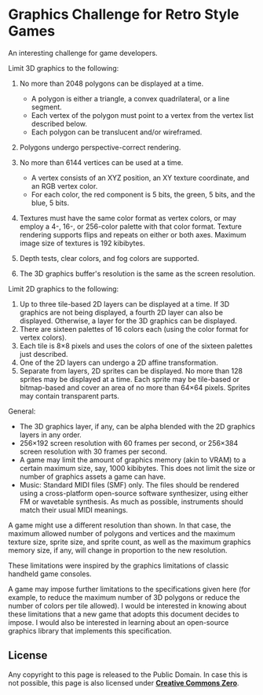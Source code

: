 # Graphics Challenge for Retro Style Games

An interesting challenge for game developers.

Limit 3D graphics to the following:

1. No more than 2048 polygons can be displayed at a time.
    * A polygon is either a triangle, a convex quadrilateral, or a line segment.
    * Each vertex of the polygon must point to a vertex from the vertex list described below.
    * Each polygon can be translucent and/or wireframed.

2. Polygons undergo perspective-correct rendering.
3. No more than 6144 vertices can be used at a time.
    * A vertex consists of an XYZ position, an XY texture coordinate, and an RGB vertex color.
    * For each color, the red component is 5 bits, the green, 5 bits, and the blue, 5 bits.

4. Textures must have the same color format as vertex colors, or may employ a 4-, 16-, or 256-color palette with that color format.  Texture rendering supports flips and repeats on either or both axes.  Maximum image size of textures is 192 kibibytes.
5. Depth tests, clear colors, and fog colors are supported.
6. The 3D graphics buffer's resolution is the same as the screen resolution.

Limit 2D graphics to the following:

1. Up to three tile-based 2D layers can be displayed at a time.  If 3D graphics are not being displayed, a fourth 2D layer can also be displayed.  Otherwise, a layer for the 3D graphics can be displayed.
2. There are sixteen palettes of 16 colors each (using the color format for vertex colors).
3. Each tile is 8&times;8 pixels and uses the colors of one of the sixteen palettes just described.
4. One of the 2D layers can undergo a 2D affine transformation.
5. Separate from layers, 2D sprites can be displayed.  No more than 128 sprites may be displayed at a time. Each sprite may be tile-based or bitmap-based and cover an area of no more than 64&times;64 pixels.  Sprites may contain transparent parts.

General:

- The 3D graphics layer, if any, can be alpha blended with the 2D graphics layers in any order.
- 256&times;192 screen resolution with 60 frames per second, or 256&times;384 screen resolution with 30 frames per second.
- A game may limit the amount of graphics memory (akin to VRAM) to a certain maximum size, say, 1000 kibibytes.  This does not limit the size or number of graphics assets a game can have.
- Music:  Standard MIDI files (SMF) only.  The files should be rendered using a cross-platform open-source software synthesizer, using either FM or wavetable synthesis.  As much as possible, instruments should match their usual MIDI meanings.

A game might use a different resolution than shown.  In that case, the maximum allowed number of polygons and vertices and the maximum texture size, sprite size, and sprite count, as well as the maximum graphics memory size, if any, will change in proportion to the new resolution.

These limitations were inspired by the graphics limitations of classic handheld game consoles.

A game may impose further limitations to the specifications given here (for example, to reduce the maximum number of 3D polygons or reduce the number of colors per tile allowed).  I would be interested in knowing about these limitations that a new game that adopts this document decides to impose.  I would also be interested in learning about an open-source graphics library that implements this specification.

<a id=License></a>

## License

Any copyright to this page is released to the Public Domain.  In case this is not possible, this page is also licensed under [**Creative Commons Zero**](https://creativecommons.org/publicdomain/zero/1.0/).
